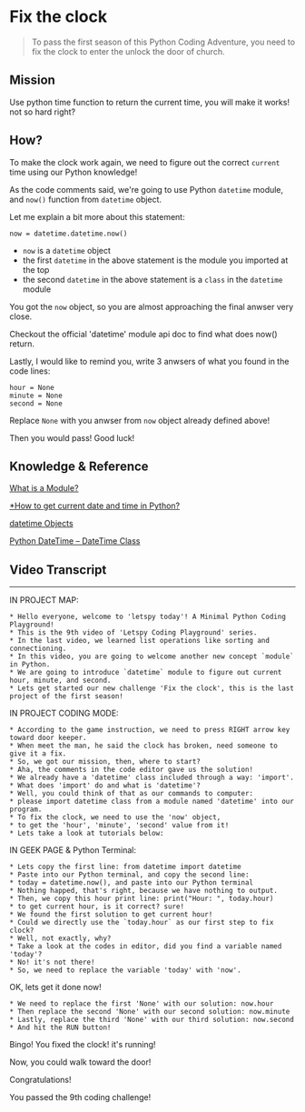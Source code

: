 # Fix the clock

> To pass the first season of this Python Coding Adventure, you need to fix the clock to enter the unlock the door of church.

## Mission

Use python time function to return the current time, you will make it works! not so hard right?

## How?

To make the clock work again, we need to figure out the correct `current` time using our Python knowledge!

As the code comments said, we're going to use Python `datetime` module, and `now()` function from `datetime` object.

Let me explain a bit more about this statement:

```
now = datetime.datetime.now()
```

- `now` is a `datetime` object
- the first `datetime` in the above statement is the module you imported at the top
- the second `datetime` in the above statement is a `class` in the `datetime` module

You got the `now` object, so you are almost approaching the final anwser very close.

Checkout the official 'datetime' module api doc to find what does now() return.

Lastly, I would like to remind you, write 3 anwsers of what you found in the code lines:

```
hour = None
minute = None
second = None
```

Replace `None` with you anwser from `now` object already defined above!

Then you would pass! Good luck!


## Knowledge & Reference

[What is a Module?](https://www.w3schools.com/python/python_modules.asp)

[*How to get current date and time in Python?](https://www.programiz.com/python-programming/datetime/current-datetime)

[datetime Objects](https://docs.python.org/3/library/datetime.html#datetime-objects)

[Python DateTime – DateTime Class](https://www.geeksforgeeks.org/python-datetime-datetime-class/)


## Video Transcript

----

IN PROJECT MAP:

```
* Hello everyone, welcome to 'letspy today'! A Minimal Python Coding Playground!
* This is the 9th video of 'Letspy Coding Playground' series.
* In the last video, we learned list operations like sorting and connectioning.
* In this video, you are going to welcome another new concept `module` in Python.
* We are going to introduce `datetime` module to figure out current hour, minute, and second.
* Lets get started our new challenge 'Fix the clock', this is the last project of the first season!
```

IN PROJECT CODING MODE:

```
* According to the game instruction, we need to press RIGHT arrow key toward door keeper.
* When meet the man, he said the clock has broken, need someone to give it a fix.
* So, we got our mission, then, where to start?
* Aha, the comments in the code editor gave us the solution!
* We already have a 'datetime' class included through a way: 'import'.
* What does 'import' do and what is 'datetime'?
* Well, you could think of that as our commands to computer: 
* please import datetime class from a module named 'datetime' into our program.
* To fix the clock, we need to use the 'now' object,
* to get the 'hour', 'minute', 'second' value from it!
* Lets take a look at tutorials below:
```

IN GEEK PAGE & Python Terminal:

```
* Lets copy the first line: from datetime import datetime
* Paste into our Python terminal, and copy the second line: 
* today = datetime.now(), and paste into our Python terminal
* Nothing happed, that's right, because we have nothing to output.
* Then, we copy this hour print line: print("Hour: ", today.hour)
* to get current hour, is it correct? sure! 
* We found the first solution to get current hour!
* Could we directly use the `today.hour` as our first step to fix clock?
* Well, not exactly, why?
* Take a look at the codes in editor, did you find a variable named 'today'?
* No! it's not there!
* So, we need to replace the variable 'today' with 'now'.
```

OK, lets get it done now!

```
* We need to replace the first 'None' with our solution: now.hour
* Then replace the second 'None' with our second solution: now.minute
* Lastly, replace the third 'None' with our third solution: now.second
* And hit the RUN button!
```

Bingo! You fixed the clock! it's running!

Now, you could walk toward the door!

Congratulations! 

You passed the 9th coding challenge!